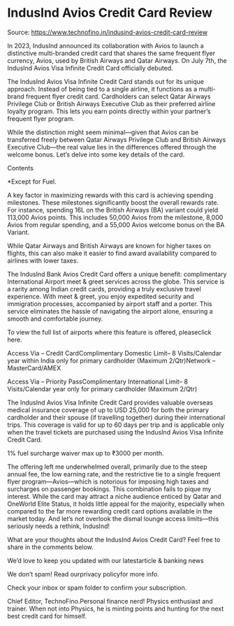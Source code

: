 # IndusInd Avios Credit Card Review

Source: https://www.technofino.in/indusind-avios-credit-card-review

In 2023, IndusInd announced its collaboration with Avios to launch a distinctive multi-branded credit card that shares the same frequent flyer currency, Avios, used by British Airways and Qatar Airways. On July 7th, the IndusInd Avios Visa Infinite Credit Card officially debuted.

The IndusInd Avios Visa Infinite Credit Card stands out for its unique approach. Instead of being tied to a single airline, it functions as a multi-brand frequent flyer credit card. Cardholders can select Qatar Airways Privilege Club or British Airways Executive Club as their preferred airline loyalty program. This lets you earn points directly within your partner’s frequent flyer program.

While the distinction might seem minimal—given that Avios can be transferred freely between Qatar Airways Privilege Club and British Airways Executive Club—the real value lies in the differences offered through the welcome bonus. Let’s delve into some key details of the card.

Contents

*Except for Fuel.

A key factor in maximizing rewards with this card is achieving spending milestones. These milestones significantly boost the overall rewards rate. For instance, spending 16L on the British Airways (BA) variant could yield 113,000 Avios points. This includes 50,000 Avios from the milestone, 8,000 Avios from regular spending, and a 55,000 Avios welcome bonus on the BA Variant.

While Qatar Airways and British Airways are known for higher taxes on flights, this can also make it easier to find award availability compared to airlines with lower taxes.

The IndusInd Bank Avios Credit Card offers a unique benefit: complimentary International Airport meet & greet services across the globe. This service is a rarity among Indian credit cards, providing a truly exclusive travel experience. With meet & greet, you enjoy expedited security and immigration processes, accompanied by airport staff and a porter. This service eliminates the hassle of navigating the airport alone, ensuring a smooth and comfortable journey.

To view the full list of airports where this feature is offered, pleaseclick here.

Access Via – Credit CardComplimentary Domestic Limit– 8 Visits/Calendar year within India only for primary cardholder (Maximum 2/Qtr)Network – MasterCard/AMEX

Access Via – Priority PassComplimentary International Limit– 8 Visits/Calendar year only for primary cardholder (Maximum 2/Qtr)

The IndusInd Avios Visa Infinite Credit Card provides valuable overseas medical insurance coverage of up to USD 25,000 for both the primary cardholder and their spouse (if travelling together) during their international trips. This coverage is valid for up to 60 days per trip and is applicable only when the travel tickets are purchased using the IndusInd Avios Visa Infinite Credit Card.

1% fuel surcharge waiver max up to ₹3000 per month.

The offering left me underwhelmed overall, primarily due to the steep annual fee, the low earning rate, and the restrictive tie to a single frequent flyer program—Avios—which is notorious for imposing high taxes and surcharges on passenger bookings. This combination fails to pique my interest. While the card may attract a niche audience enticed by Qatar and OneWorld Elite Status, it holds little appeal for the majority, especially when compared to the far more rewarding credit card options available in the market today. And let’s not overlook the dismal lounge access limits—this seriously needs a rethink, IndusInd!

What are your thoughts about the IndusInd Avios Credit Card? Feel free to share in the comments below.

We’d love to keep you updated with our latestarticle & banking news

We don’t spam! Read ourprivacy policyfor more info.

Check your inbox or spam folder to confirm your subscription.

Chief Editor, TechnoFino.Personal finance nerd! Physics enthusiast and trainer. When not into Physics, he is minting points and hunting for the next best credit card for himself.